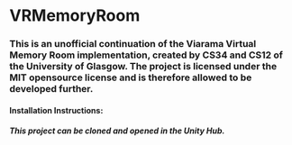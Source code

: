 # VRMemoryRoom

### This is an unofficial continuation of the Viarama Virtual Memory Room implementation, created by CS34 and CS12 of the University of Glasgow. The project is licensed under the MIT opensource license and is therefore allowed to be developed further.

#### Installation Instructions:

##### This project can be cloned and opened in the Unity Hub. 

